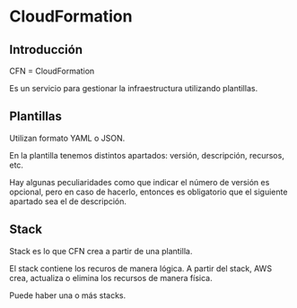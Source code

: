 # CloudFormation

## Introducción

CFN = CloudFormation

Es un servicio para gestionar la infraestructura utilizando plantillas.

## Plantillas

Utilizan formato YAML o JSON.

En la plantilla tenemos distintos apartados: versión, descripción, recursos, etc.

Hay algunas peculiaridades como que indicar el número de versión es opcional, pero en caso de hacerlo, entonces es obligatorio que el siguiente apartado sea el de descripción.

## Stack

Stack es lo que CFN crea a partir de una plantilla.

El stack contiene los recuros de manera lógica. A partir del stack, AWS crea, actualiza o elimina los recursos de manera física.

Puede haber una o más stacks.
